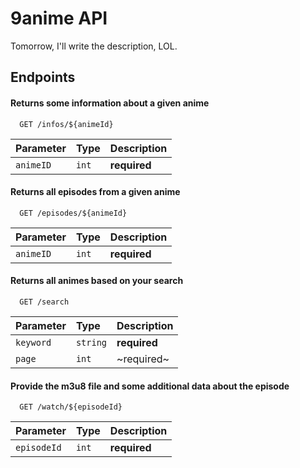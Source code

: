 
# 9anime API

Tomorrow, I'll write the description, LOL.
## Endpoints

#### Returns some information about a given anime

```http
  GET /infos/${animeId}
```

|Parameter|Type |Description |
|:--------|:----|:-----------|
|`animeID`|`int`|**required**|


#### Returns all episodes from a given anime

```http
  GET /episodes/${animeId}
```

|Parameter|Type |Description |
|:--------|:----|:-----------|
|`animeID`|`int`|**required**|


#### Returns all animes based on your search

```http
  GET /search
```

|Parameter|Type |Description |
|:--------|:----|:-----------|
|`keyword`|`string`|**required**|
|`page`|`int`|~required~|


#### Provide the m3u8 file and some additional data about the episode

```http
  GET /watch/${episodeId}
```

|Parameter|Type |Description|
|:--------|:----|:-----------|
|`episodeId`|`int`|**required**|